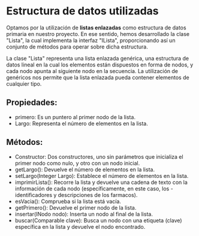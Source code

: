 # Estructura de datos utilizadas
Optamos por la utilización de **listas enlazadas** como estructura de datos primaria en nuestro proyecto. En ese sentido, hemos desarrollado la clase "Lista", la cual implementa la interfaz "ILista", proporcionando así un conjunto de métodos para operar sobre dicha estructura.

La clase "Lista" representa una lista enlazada genérica, una estructura de datos lineal en la cual los elementos están dispuestos en forma de nodos, y cada nodo apunta al siguiente nodo en la secuencia. La utilización de genéricos nos permite que la lista enlazada pueda contener elementos de cualquier tipo.

## Propiedades:
- primero: Es un puntero al primer nodo de la lista.
- Largo: Representa el número de elementos en la lista.

## Métodos:
- Constructor: Dos constructores, uno sin parámetros que inicializa el primer nodo como nulo, y otro con un nodo inicial.
- getLargo(): Devuelve el número de elementos en la lista.
- setLargo(Integer Largo): Establece el número de elementos en la lista.
- imprimirLista(): Recorre la lista y devuelve una cadena de texto con la información de cada nodo (específicamente, en este caso, los - identificadores y descripciones de los farmacos).
- esVacia(): Comprueba si la lista está vacía.
- getPrimero(): Devuelve el primer nodo de la lista.
- insertar(INodo<E> nodo): Inserta un nodo al final de la lista.
- buscar(Comparable clave): Busca un nodo con una etiqueta (clave) específica en la lista y devuelve el nodo encontrado.
